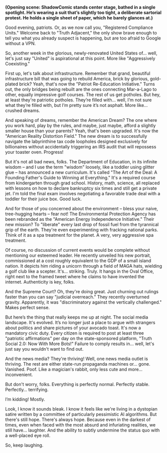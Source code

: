 **(Opening scene: ShadowComic stands center stage, bathed in a single spotlight. He’s wearing a suit that’s slightly too tight, a deliberate sartorial protest. He holds a single sheet of paper, which he barely glances at.)**

Good evening, patriots. Or, as we now call you, "Registered Compliance Units." Welcome back to "Truth Adjacent," the only show brave enough to tell you what you already suspect is happening, but are too afraid to Google without a VPN.

So, another week in the glorious, newly-renovated United States of... well, let's just say "United" is aspirational at this point. More like "Aggressively Coexisting."

First up, let's talk about infrastructure. Remember that grand, beautiful infrastructure bill that was going to rebuild America, brick by glorious, gold-plated brick? Yeah, that's now the "Patriot Re-Education Initiative." Turns out, the only bridges being rebuilt are the ones connecting Mar-a-Lago to other, equally impressive golf courses. The rest of us get potholes. But hey, at least they're patriotic potholes. They’re filled with… well, I’m not sure what they’re filled with, but I’m pretty sure it’s not asphalt. More like… crushed dreams.

And speaking of dreams, remember the American Dream? The one where you work hard, play by the rules, and maybe, just maybe, afford a slightly smaller house than your parents? Yeah, that's been upgraded. It's now the "American Reality Distortion Field." The new dream is to successfully navigate the labyrinthine tax code loopholes designed exclusively for billionaires without accidentally triggering an IRS audit that will repossess your toaster oven. Progress!

But it's not all bad news, folks. The Department of Education, in its infinite wisdom – and I use the term "wisdom" loosely, like a toddler using glitter glue – has announced a new curriculum. It's called "The Art of the Deal: A Founding Father's Guide to Winning at Everything." It's a required course from kindergarten through grad school. History, math, science, all replaced with lessons on how to declare bankruptcy six times and still get a private jet. I'm told the final exam involves negotiating a favorable trade deal with a toddler for their juice box. Good luck.

And for those of you concerned about the environment – bless your naive, tree-hugging hearts – fear not! The Environmental Protection Agency has been rebranded as the "American Energy Independence Initiative." Their new mission? To "liberate" every last drop of fossil fuel from the tyrannical grip of the earth. They're even experimenting with fracking national parks. Think of it as a spa treatment for the planet. A very, very aggressive spa treatment.

Of course, no discussion of current events would be complete without mentioning our esteemed leader. He recently unveiled his new portrait, commissioned at a cost roughly equivalent to the GDP of a small island nation. It depicts him riding a unicorn through a field of MAGA hats, wielding a golf club like a scepter. It's… striking. Truly. It hangs in the Oval Office, right next to the framed tweet where he claims to have invented the internet. Authenticity is key, folks.

And the Supreme Court? Oh, they're doing great. Just churning out rulings faster than you can say "judicial overreach." They recently overturned gravity. Apparently, it was "discriminatory against the vertically challenged." Makes perfect sense.

But here’s the thing that really keeps me up at night. The social media landscape. It's evolved. It’s no longer just a place to argue with strangers about politics and share pictures of your avocado toast. It's now a mandatory civic duty. Every citizen is required to post at least three "patriotic affirmations" per day on the state-sponsored platform, "Truth Social 2.0: Now With More Bots!" Failure to comply results in… well, let's just say you wouldn't want to find out.

And the news media? They're thriving! Well, one news media outlet is thriving. The rest are either state-run propaganda machines or… gone. Vanished. Poof. Like a magician's rabbit, only less cute and more… inconvenient.

But don't worry, folks. Everything is perfectly normal. Perfectly stable. Perfectly… terrifying.

I’m kidding! Mostly.

Look, I know it sounds bleak. I know it feels like we're living in a dystopian satire written by a committee of particularly pessimistic AI algorithms. But there's still hope. There's always hope. Because even in the darkest of times, even when faced with the most absurd and infuriating realities, we still have… laughter. And the ability to subtly undermine the status quo with a well-placed eye roll.

So, keep laughing.